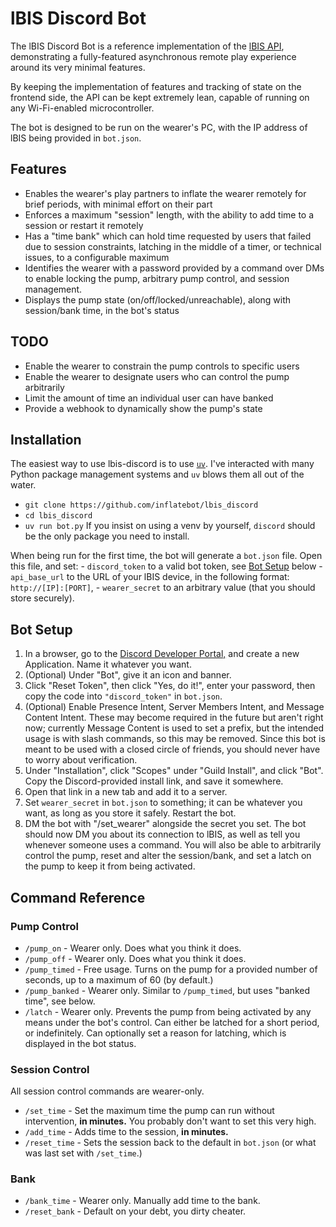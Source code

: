 # lBIS Discord Bot

The lBIS Discord Bot is a reference implementation of the [lBIS API](https://github.com/inflatebot/lbis), demonstrating a fully-featured asynchronous remote play experience around its very minimal features.

By keeping the implementation of features and tracking of state on the frontend side, the API can be kept extremely lean, capable of running on any Wi-Fi-enabled microcontroller.

The bot is designed to be run on the wearer's PC, with the IP address of lBIS being provided in `bot.json`.

## Features

- Enables the wearer's play partners to inflate the wearer remotely for brief periods, with minimal effort on their part
- Enforces a maximum "session" length, with the ability to add time to a session or restart it remotely
- Has a "time bank" which can hold time requested by users that failed due to session constraints, latching in the middle of a timer, or technical issues, to a configurable maximum
- Identifies the wearer with a password provided by a command over DMs to enable locking the pump, arbitrary pump control, and session management.
- Displays the pump state (on/off/locked/unreachable), along with session/bank time, in the bot's status

## TODO

- Enable the wearer to constrain the pump controls to specific users
- Enable the wearer to designate users who can control the pump arbitrarily
- Limit the amount of time an individual user can have banked
- Provide a webhook to dynamically show the pump's state

## Installation

The easiest way to use lbis-discord is to use [`uv`](https://docs.astral.sh/uv/). I've interacted with many Python package management systems and `uv` blows them all out of the water.
- `git clone https://github.com/inflatebot/lbis_discord`
- `cd lbis_discord`
- `uv run bot.py`
If you insist on using a venv by yourself, `discord` should be the only package you need to install.

When being run for the first time, the bot will generate a `bot.json` file. Open this file, and set:
    - `discord_token` to a valid bot token, see [Bot Setup](#bot-setup) below
    - `api_base_url` to the URL of your lBIS device, in the following format: `http://[IP]:[PORT]`,
    - `wearer_secret` to an arbitrary value (that you should store securely).

## Bot Setup

1. In a browser, go to the [Discord Developer Portal,](https://discord.com/developers/applications) and create a new Application. Name it whatever you want.
2. (Optional) Under "Bot", give it an icon and banner.
3. Click "Reset Token", then click "Yes, do it!", enter your password, then copy the code into `"discord_token"` in `bot.json`.
4. (Optional) Enable Presence Intent, Server Members Intent, and Message Content Intent. These may become required in the future but aren't right now; currently Message Content is used to set a prefix, but the intended usage is with slash commands, so this may be removed. Since this bot is meant to be used with a closed circle of friends, you should never have to worry about verification.
5. Under "Installation", click "Scopes" under "Guild Install", and click "Bot". Copy the Discord-provided install link, and save it somewhere.
6. Open that link in a new tab and add it to a server.
7. Set `wearer_secret` in `bot.json` to something; it can be whatever you want, as long as you store it safely. Restart the bot.
7. DM the bot with "/set_wearer" alongside the secret you set. The bot should now DM you about its connection to lBIS, as well as tell you whenever someone uses a command. You will also be able to arbitrarily control the pump, reset and alter the session/bank, and set a latch on the pump to keep it from being activated.

## Command Reference

### Pump Control
- `/pump_on` - Wearer only. Does what you think it does.
- `/pump_off` - Wearer only. Does what you think it does.
- `/pump_timed` - Free usage. Turns on the pump for a provided number of seconds, up to a maximum of 60 (by default.)
- `/pump_banked` - Wearer only. Similar to `/pump_timed`, but uses "banked time", see below.
- `/latch` - Wearer only. Prevents the pump from being activated by any means under the bot's control. Can either be latched for a short period, or indefinitely. Can optionally set a reason for latching, which is displayed in the bot status.

### Session Control
All session control commands are wearer-only.
- `/set_time` - Set the maximum time the pump can run without intervention, **in minutes.** You probably don't want to set this very high.
- `/add_time` - Adds time to the session, **in minutes.**
- `/reset_time` - Sets the session back to the default in `bot.json` (or what was last set with `/set_time`.)

### Bank
- `/bank_time` - Wearer only. Manually add time to the bank.
- `/reset_bank` - Default on your debt, you dirty cheater.
